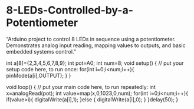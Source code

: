 # 8-LEDs-Controlled-by-a-Potentiometer
“Arduino project to control 8 LEDs in sequence using a potentiometer. Demonstrates analog input reading, mapping values to outputs, and basic embedded systems control.”


int a[8]={2,3,4,5,6,7,8,9};
int pot=A0;
int num=8;
void setup() {
  // put your setup code here, to run once:
  for(int i=0;i<num;i++){
pinMode(a[i],OUTPUT);
  }
}

void loop() {
  // put your main code here, to run repeatedly:
int x=analogRead(pot);
int value=map(x,0,1023,0,num);
for(int i=0;i<num;i++){
  if(value>i){
  digitalWrite(a[i],1);
  }else {
    digitalWrite(a[i],0);
  }
}delay(50);
}
